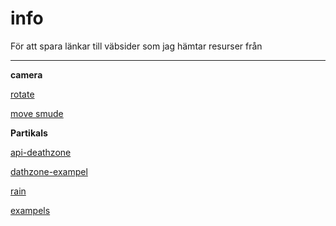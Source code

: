 # info
För att spara länkar till väbsider som jag hämtar resurser från

--- 
**camera**

[rotate](https://github.com/photonstorm/phaser3-examples/blob/master/public/src/camera/rotate%20camera.js)

[move smude](https://gamedev.stackexchange.com/questions/157869/one-pixel-lines-flash-on-tile-map-when-camera-moves)


**Partikals**

[api-deathzone](https://photonstorm.github.io/phaser3-docs/Phaser.GameObjects.Particles.ParticleEmitter.html#deathZone__anchor)

[dathzone-exampel](https://phaser.io/examples/v3/view/game-objects/particle-emitter/death-zone-from-arcade-body)

[rain](https://phaser.io/examples/v3/view/game-objects/particle-emitter/digital-rain)

[exampels](https://phaser.io/examples/v3/category/game-objects/particle-emitter)